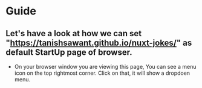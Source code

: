 # Guide

## Let's have a look at how we can set "https://tanishsawant.github.io/nuxt-jokes/" as default StartUp page of browser.

- On your browser window you are viewing this page, You can see a menu icon on the top rightmost corner. Click on that, it will show a dropdoen menu.